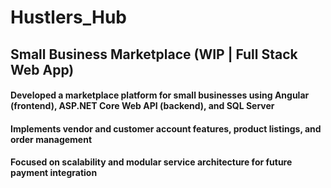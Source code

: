 # Hustlers_Hub
## Small Business Marketplace (WIP | Full Stack Web App)

#### Developed a marketplace platform for small businesses using Angular (frontend), ASP.NET Core Web API (backend), and SQL Server

#### Implements vendor and customer account features, product listings, and order management

#### Focused on scalability and modular service architecture for future payment integration
